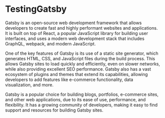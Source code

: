 # TestingGatsby

Gatsby is an open-source web development framework that allows developers to create fast and highly performant websites and applications. It is built on top of React, a popular JavaScript library for building user interfaces, and uses a modern web development stack that includes GraphQL, webpack, and modern JavaScript.

One of the key features of Gatsby is its use of a static site generator, which generates HTML, CSS, and JavaScript files during the build process. This allows Gatsby sites to load quickly and efficiently, even on slower networks, while also providing excellent SEO performance. Gatsby also has a vast ecosystem of plugins and themes that extend its capabilities, allowing developers to add features like e-commerce functionality, data visualization, and more.

Gatsby is a popular choice for building blogs, portfolios, e-commerce sites, and other web applications, due to its ease of use, performance, and flexibility. It has a growing community of developers, making it easy to find support and resources for building Gatsby sites.
